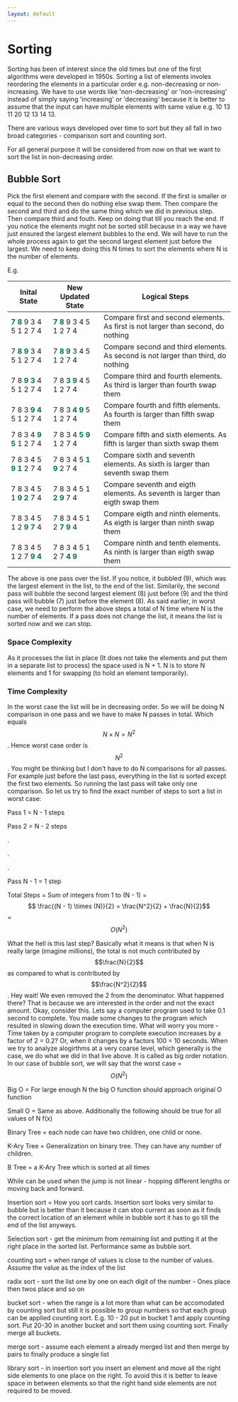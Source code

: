 ```yaml
---
layout: default
---
```

# Sorting

Sorting has been of interest since the old times but one of the first algorithms were developed in 1950s. Sorting a list of elements involes reordering the elements in a particular order e.g. non-decreasing or non-increasing. We have to use words like 'non-decreasing' or 'non-increasing' instead of simply saying 'increasing' or 'decreasing' because it is better to assume that the input can have multiple elements with same value e.g. 10 13 11 20 12 13 14 13.

There are various ways developed over time to sort but they all fall in two broad categories - comparison sort and counting sort. 

For all general purpose it will be considered from now on that we want to sort the list in non-decreasing order.

## Bubble Sort

Pick the first element and compare with the second. If the first is smaller or equal to the second then do nothing else swap them. Then compare the second and third and do the same thing which we did in previous step. Then compare third and fouth. Keep on doing that till you reach the end. If you notice the elements might not be sorted still because in a way we have just ensured the largest element bubbles to the end. We will have to run the whole process again to get the second largest element just before the largest. We need to keep doing this N times to sort the elements where N is the number of elements.

E.g.

|Inital State        | New Updated State       | Logical Steps |
|--------------------|---------------------|----------|
|<span style="color:#006d51;font-weight:bold">7 8</span> 9 3 4 5 1 2 7 4 | <span style="color:#006d51;font-weight:bold">7 8</span> 9 3 4 5 1 2 7 4 | Compare first and second elements. As first is not larger than second, do nothing|
|7 <span style="color:#006d51;font-weight:bold">8 9</span> 3 4 5 1 2 7 4 | 7 <span style="color:#006d51;font-weight:bold">8 9</span> 3 4 5 1 2 7 4 | Compare second and third elements. As second is not larger than third, do nothing|
|7 8 <span style="color:#006d51;font-weight:bold">9 3</span> 4 5 1 2 7 4 | 7 8 <span style="color:#006d51;font-weight:bold">3 9</span> 4 5 1 2 7 4 | Compare third and fourth elements. As third is larger than fourth swap them|
|7 8 3 <span style="color:#006d51;font-weight:bold">9 4</span> 5 1 2 7 4 | 7 8 3 <span style="color:#006d51;font-weight:bold">4 9</span> 5 1 2 7 4 | Compare fourth and fifth elements. As fourth is larger than fifth swap them|
|7 8 3 4 <span style="color:#006d51;font-weight:bold">9 5</span> 1 2 7 4 | 7 8 3 4 <span style="color:#006d51;font-weight:bold">5 9</span> 1 2 7 4 | Compare fifth and sixth elements. As fifth is larger than sixth swap them|
|7 8 3 4 5 <span style="color:#006d51;font-weight:bold">9 1</span> 2 7 4 | 7 8 3 4 5 <span style="color:#006d51;font-weight:bold">1 9</span> 2 7 4 | Compare sixth and seventh elements. As sixth is larger than seventh swap them|
|7 8 3 4 5 1 <span style="color:#006d51;font-weight:bold">9 2</span> 7 4 | 7 8 3 4 5 1 <span style="color:#006d51;font-weight:bold">2 9</span> 7 4 | Compare seventh and eigth elements. As seventh is larger than eigth swap them|
|7 8 3 4 5 1 2 <span style="color:#006d51;font-weight:bold">9 7</span> 4 | 7 8 3 4 5 1 2 <span style="color:#006d51;font-weight:bold">7 9</span> 4 | Compare eigth and ninth elements. As eigth is larger than ninth swap them|
|7 8 3 4 5 1 2 7 <span style="color:#006d51;font-weight:bold">9 4</span> | 7 8 3 4 5 1 2 7 <span style="color:#006d51;font-weight:bold">4 9</span>| Compare ninth and tenth elements. As ninth is larger than eigth swap them|

The above is one pass over the list. If you notice, it bubbled (9), which was the largest element in the list, to the end of the list. Similarily, the second pass will bubble the second largest element (8) just before (9) and the third pass will bubble (7) just before the element (8). As said earlier, in worst case, we need to perform the above steps a total of N time where N is the number of elements. If a pass does not change the list, it means the list is sorted now and we can stop.

### Space Complexity

As it processes the list in place (It does not take the elements and put them in a separate list to process) the space used is N + 1. N is to store N elements and 1 for swapping (to hold an element temporarily).

### Time Complexity

In the worst case the list will be in decreasing order. So we will be doing N comparison in one pass and we have to make N passes in total. Which equals  $$N\times N = N^2$$. Hence worst case order is $$N^2$$. You might be thinking but I don't have to do N comparisons for all passes. For example just before the last pass, everything in the list is sorted except the first two elements. So running the last pass will take only one comparison. So let us try to find the exact number of steps to sort a list in worst case:

Pass 1 = N - 1 steps

Pass 2 = N - 2 steps

.

.

.

Pass N - 1 = 1 step

Total Steps = Sum of integers from 1 to (N - 1) = $$ \frac{(N - 1) \times (N)}{2} = \frac{N^2}{2} + \frac{N}{2}$$ = $$O(N^2)$$

What the hell is this last step? Basically what it means is that when N is really large (imagine millions), the total is not much contributed by $$\frac{N}{2}$$ as compared to what is contributed by $$\frac{N^2}{2}$$. Hey wait! We even removed the 2 from the denominator. What happened there? That is because we are interested in the order and not the exact amount. Okay, consider this. Lets say a computer program used to take 0.1 second to complete. You made some changes to the program which resulted in slowing down the execution time. What will worry you more - Time taken by a computer program to complete execution increases by a factor of 2 = 0.2? Or, when it changes by a factors 100 = 10 seconds. When we try to analyze alogirthms at a very coarse level, which generally is the case, we do what we did in that live above. It is called as big order notation. In our case of bubble sort, we will say that the worst case = $$O(N^2)$$

Big O = For large enough N the big O function should approach original O function

Small O = Same as above. Additionally the following should be true for all values of N
f(x) 

Binary Tree = each node can have two children, one child or none.

K-Ary Tree = Generalization on binary tree. They can have any number of children.

B Tree = a K-Ary Tree which is sorted at all times

While can be used when the jump is not linear - hopping different lengths or moving back and forward.

Insertion sort = How you sort cards. Insertion sort looks very similar to bubble but is better than it because it can stop current as soon as it finds the correct location of an element while in bubble sort it has to go till the end of the list anyways.

Selection sort - get the minimum from remaining list and putting it at the right place in the sorted list. Performance same as bubble sort.

counting sort = when range of values is close to the number of values. Assume the value as the index of the list

radix sort - sort the list one by one on each digit of the number - Ones place then twos place and so on

bucket sort - when the range is a lot more than what can be accomodated by counting sort but still it is possible to group numbers so that each group can be applied counting sort. E.g. 10 - 20 put in bucket 1 and apply counting sort. Put 20-30 in another bucket and sort them using counting sort. Finally merge all buckets.

merge sort - assume each element a already merged list and then merge by pairs to finally produce a single list

library sort - in insertion sort you insert an element and move all the right side elements to one place on the right. To avoid this it is better to leave space in between elements so that the right hand side elements are not required to be moved.



